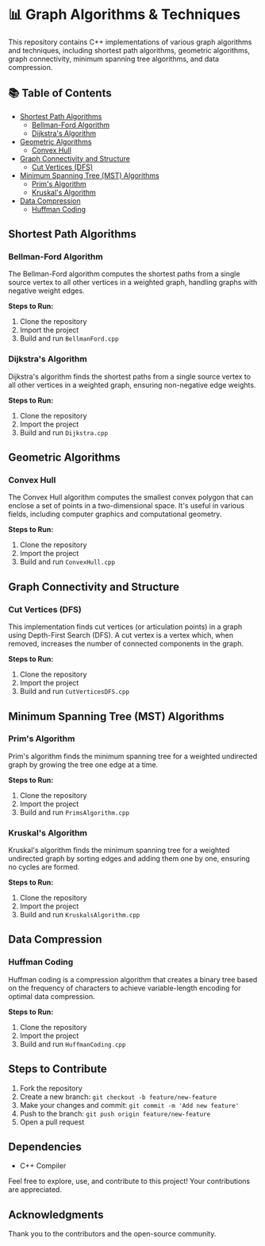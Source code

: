 # 📊 Graph Algorithms & Techniques

This repository contains C++ implementations of various graph algorithms and techniques, including shortest path algorithms, geometric algorithms, graph connectivity, minimum spanning tree algorithms, and data compression.

## 📚 Table of Contents

- [Shortest Path Algorithms](#shortest-path-algorithms)
  - [Bellman-Ford Algorithm](#bellman-ford-algorithm)
  - [Dijkstra's Algorithm](#dijkstras-algorithm)
- [Geometric Algorithms](#geometric-algorithms)
  - [Convex Hull](#convex-hull)
- [Graph Connectivity and Structure](#graph-connectivity-and-structure)
  - [Cut Vertices (DFS)](#cut-vertices-dfs)
- [Minimum Spanning Tree (MST) Algorithms](#minimum-spanning-tree-mst-algorithms)
  - [Prim's Algorithm](#prims-algorithm)
  - [Kruskal's Algorithm](#kruskals-algorithm)
- [Data Compression](#data-compression)
  - [Huffman Coding](#huffman-coding)


## Shortest Path Algorithms

### Bellman-Ford Algorithm
The Bellman-Ford algorithm computes the shortest paths from a single source vertex to all other vertices in a weighted graph, handling graphs with negative weight edges.

**Steps to Run:**
1. Clone the repository
2. Import the project
3. Build and run `BellmanFord.cpp`

### Dijkstra's Algorithm
Dijkstra's algorithm finds the shortest paths from a single source vertex to all other vertices in a weighted graph, ensuring non-negative edge weights.

**Steps to Run:**
1. Clone the repository
2. Import the project
3. Build and run `Dijkstra.cpp`

## Geometric Algorithms

### Convex Hull
The Convex Hull algorithm computes the smallest convex polygon that can enclose a set of points in a two-dimensional space. It's useful in various fields, including computer graphics and computational geometry.

**Steps to Run:**
1. Clone the repository
2. Import the project
3. Build and run `ConvexHull.cpp`

## Graph Connectivity and Structure

### Cut Vertices (DFS)
This implementation finds cut vertices (or articulation points) in a graph using Depth-First Search (DFS). A cut vertex is a vertex which, when removed, increases the number of connected components in the graph.

**Steps to Run:**
1. Clone the repository
2. Import the project
3. Build and run `CutVerticesDFS.cpp`

## Minimum Spanning Tree (MST) Algorithms

### Prim's Algorithm
Prim's algorithm finds the minimum spanning tree for a weighted undirected graph by growing the tree one edge at a time.

**Steps to Run:**
1. Clone the repository
2. Import the project
3. Build and run `PrimsAlgorithm.cpp`

### Kruskal's Algorithm
Kruskal's algorithm finds the minimum spanning tree for a weighted undirected graph by sorting edges and adding them one by one, ensuring no cycles are formed.

**Steps to Run:**
1. Clone the repository
2. Import the project
3. Build and run `KruskalsAlgorithm.cpp`

## Data Compression

### Huffman Coding
Huffman coding is a compression algorithm that creates a binary tree based on the frequency of characters to achieve variable-length encoding for optimal data compression.

**Steps to Run:**
1. Clone the repository
2. Import the project
3. Build and run `HuffmanCoding.cpp`

## Steps to Contribute
1. Fork the repository
2. Create a new branch: `git checkout -b feature/new-feature`
3. Make your changes and commit: `git commit -m 'Add new feature'`
4. Push to the branch: `git push origin feature/new-feature`
5. Open a pull request

## Dependencies
- C++ Compiler

Feel free to explore, use, and contribute to this project! Your contributions are appreciated.

## Acknowledgments
Thank you to the contributors and the open-source community.
